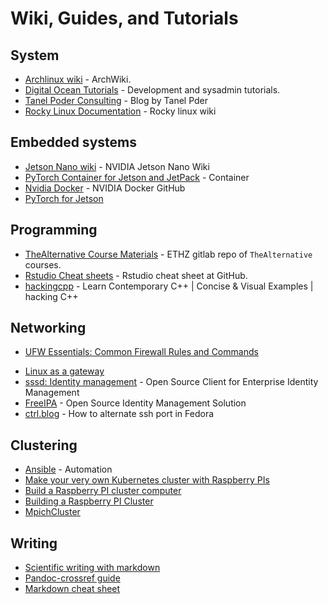# Wiki, Guides, and Tutorials


## System

* [Archlinux wiki](https://wiki.archlinux.org/) - ArchWiki.
* [Digital Ocean Tutorials](https://www.digitalocean.com/community/tutorials) - Development and sysadmin tutorials.
* [Tanel Poder Consulting](https://tanelpoder.com/) - Blog by Tanel Pder
* [Rocky Linux Documentation](https://docs.rockylinux.org/) - Rocky linux wiki


## Embedded systems

* [Jetson Nano wiki](https://elinux.org/Jetson_Nano) - NVIDIA Jetson Nano Wiki
* [PyTorch Container for Jetson and JetPack](https://catalog.ngc.nvidia.com/orgs/nvidia/containers/l4t-pytorch) - Container
* [Nvidia Docker](https://github.com/NVIDIA/nvidia-docker) - NVIDIA Docker GitHub
* [PyTorch for Jetson](https://forums.developer.nvidia.com/t/pytorch-for-jetson-version-1-10-now-available/72048)

## Programming

* [TheAlternative Course Materials](https://gitlab.ethz.ch/thealternative/courses) - ETHZ gitlab repo of `TheAlternative` courses.
* [Rstudio Cheat sheets](https://github.com/rstudio/cheatsheets) - Rstudio cheat sheet at GitHub.
* [hackingcpp](https://hackingcpp.com/index.html) - Learn Contemporary C++ | Concise & Visual Examples | hacking C++

## Networking

* [UFW Essentials: Common Firewall Rules and Commands](https://www.digitalocean.com/community/tutorials/ufw-essentials-common-firewall-rules-and-commands)
- [Linux as a gateway](https://unix.stackexchange.com/questions/222054/how-can-i-use-linux-as-a-gateway)
- [sssd: Identity management](https://sssd.io/index.html) - Open Source Client for Enterprise Identity Management
- [FreeIPA](https://www.freeipa.org/page/Main_Page) - Open Source Identity Management Solution
- [ctrl.blog](https://www.ctrl.blog/entry/how-to-alternate-ssh-port-fedora.html) - How to alternate ssh port in Fedora


## Clustering

- [Ansible](https://www.ansible.com/) - Automation
- [Make your very own Kubernetes cluster with Raspberry PIs](https://medium.com/nycdev/k8s-on-pi-9cc14843d43)
- [Build a Raspberry PI cluster computer](https://magpi.raspberrypi.org/articles/build-a-raspberry-pi-cluster-computer)
- [Building a Raspberry PI Cluster](https://glmdev.medium.com/building-a-raspberry-pi-cluster-784f0df9afbd)
- [MpichCluster](https://help.ubuntu.com/community/MpichCluster)

## Writing

* [Scientific writing with markdown](https://jaantollander.com/post/scientific-writing-with-markdown/)
* [Pandoc-crossref guide](https://lierdakil.github.io/pandoc-crossref/)
* [Markdown cheat sheet](https://www.markdownguide.org/cheat-sheet/)
